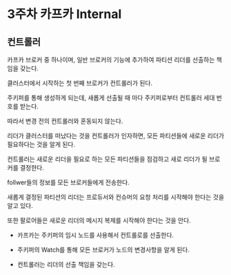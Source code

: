# 3주차  카프카 Internal

## 컨트롤러

카프카 브로커 중 하나이며, 일반 브로커의 기능에 추가하여 파티션 리더를 선출하는 책임을 갖는다. 

클러스터에서 시작하는 첫 번째 브로커가 컨트롤러가 된다. 

주키퍼를 통해 생성하게 되는데, 새롭게 선출될 때 마다 주키퍼로부터 컨트롤러 세대 번호를 받는다. 

따라서  변경 전의 컨트롤러와 혼동되지 않는다. 


리더가 클러스터를 떠났다는 것을 컨트롤러가 인자하면, 모든 파티션들에 새로운 리더가 필요하다는 것을 알게 된다.

컨트롤러는 새로운 리더을 필요로 하는 모든 파티션들을 점검하고 새로 리더가 될 브로커를 결정한다.

follwer들의 정보를 모든 브로커들에게 전송한다. 


새롭게 결정된 파티션의 리더는 프로듀서와 컨슈머의 요청 처리를 시작해야 한다는 것을 알고 있다.

또한 팔로어들은 새로운 리더의 메시지 복제를 시작해야 한다는 것을 안다.


- 카프카는 주키퍼의 임시 노드를 사용해서 컨트롤로를 선출한다. 

- 주키퍼의 Watch를 통해 모든 브로커가 노드의 변경사항을 알게 된다. 

- 컨트롤러는 리더의 선출 책임을 갖는다. 




